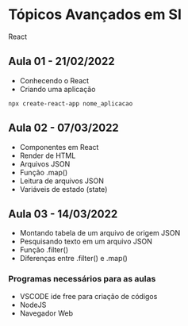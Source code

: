 
# Tópicos Avançados em SI

React

## Aula 01 - 21/02/2022
- Conhecendo o React
- Criando uma aplicação
```
npx create-react-app nome_aplicacao
```

## Aula 02 - 07/03/2022
- Componentes em React
- Render de HTML
- Arquivos JSON
- Função .map()
- Leitura de arquivos JSON
- Variáveis de estado (state)

## Aula 03 - 14/03/2022
- Montando tabela de um arquivo de origem JSON
- Pesquisando texto em um arquivo JSON
- Função .filter()
- Diferenças entre .filter() e .map()


### Programas necessários para as aulas
- VSCODE ide free para criação de códigos
- NodeJS
- Navegador Web
